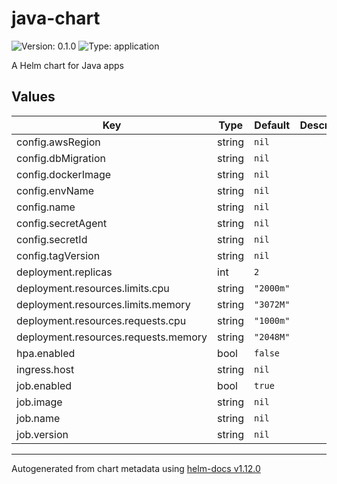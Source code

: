# java-chart

![Version: 0.1.0](https://img.shields.io/badge/Version-0.1.0-informational?style=flat-square) ![Type: application](https://img.shields.io/badge/Type-application-informational?style=flat-square)

A Helm chart for Java apps

## Values

| Key | Type | Default | Description |
|-----|------|---------|-------------|
| config.awsRegion | string | `nil` |  |
| config.dbMigration | string | `nil` |  |
| config.dockerImage | string | `nil` |  |
| config.envName | string | `nil` |  |
| config.name | string | `nil` |  |
| config.secretAgent | string | `nil` |  |
| config.secretId | string | `nil` |  |
| config.tagVersion | string | `nil` |  |
| deployment.replicas | int | `2` |  |
| deployment.resources.limits.cpu | string | `"2000m"` |  |
| deployment.resources.limits.memory | string | `"3072M"` |  |
| deployment.resources.requests.cpu | string | `"1000m"` |  |
| deployment.resources.requests.memory | string | `"2048M"` |  |
| hpa.enabled | bool | `false` |  |
| ingress.host | string | `nil` |  |
| job.enabled | bool | `true` |  |
| job.image | string | `nil` |  |
| job.name | string | `nil` |  |
| job.version | string | `nil` |  |

----------------------------------------------
Autogenerated from chart metadata using [helm-docs v1.12.0](https://github.com/norwoodj/helm-docs/releases/v1.12.0)
